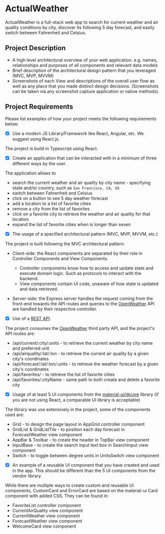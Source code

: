 # ActualWeather

ActualWeather is a full-stack web app to search for current weather and air quality conditions by city, discover its following 5 day forecast, and easily switch between Fahrenheit and Celsius.


## Project Description
- A high level architectural overview of your web application. e.g. names, relationships and purposes of all components and relevant data models
- Brief description of the architectural design pattern that you leveraged (MVC, MVP, MVVM)
- Screenshots of each View and descriptions of the overall user flow as well as any place that you made distinct design decisions.  (Screenshots can be taken via any screenshot capture application or native methods).


## Project Requirements
Please list examples of how your project meets the following requirements below:
- [x] Use a modern JS Library/Framework like React, Angular, etc. We suggest using React.js.

The project is build in Typescript using React.


- [x] Create an application that can be interacted with in a minimum of three different ways by the user.

The application allows to
* search the current weather and air quality by city name - specifying state and/or country, such as `San Francisco, CA, US`
* switch between Fahrenheit and Celsius
* click on a button to see 5 day weather forecast
* add a location to a list of favorite cities
* remove a city from the list of favorites
* click on a favorite city to retrieve the weather and air quality for that location
* expand the list of favorite cities when is longer than seven


- [x] The usage of a specified architectural pattern (MVC, MVP, MVVM,  etc.)

The project is built following the MVC architectural pattern.
* Client-side: the React components are separated by their role in Controller Components and View Components.
  * Controller components know how to access and update state and execute domain logic. Such as protocols to interact with the backend.
  * View components contain UI code, unaware of how state is updated and data retrieved.

* Server-side: the Express server handles the request coming from the front-end towards the API routes and queries to the [OpenWeather](https://openweathermap.org/api) API are handled by their respective controller.


- [x] Use of a [REST API](https://medium.com/@arteko/the-best-way-to-use-rest-apis-in-swift-95e10696c980).

The project consumes the [OpenWeather](https://openweathermap.org/api) third party API, and the project's API routes are:
* /api/current/:city/:units - to retrieve the current weather by city name and preferred unit
* /api/airquality/:lat/:lon - to retrieve the current air quality by a given city's coordinates
* /api/forecast/:lat/:lon/:units - to retrieve the weather forecast by a given city's coordinates
* /api/favorites/ - to retrieve the list of favorite cities
* /api/favorites/:cityName - same path to both create and delete a favorite city


- [x] Usage of at least 5 UI components from the [material-ui/@core](https://material-ui.com/) library (if you are not using React, a comparable UI library is acceptable)

The library was use extensively in the project, some of the components used are:
* Grid - to design the page layout in AppGrid controller component
* GridList & GridListTile - to position each day forecast in ForecastWeather view component
* AppBar & Toolbar - to create the header in TopBar view component
* InputBase - to create the search input text box in SearchInput view component
* Switch - to toggle between degree units in UnitsSwitch view component


- [x] An example of a reusable UI component that you have created and used in the app. This should be different than the 5 UI components from the vendor library.

While there are multiple ways to create custom and reusable UI components, CustomCard and ErrorCard are based on the material-ui Card component with added CSS. They can be found in:
* FavoriteList controller component
* CurrentAirQuality view component
* CurrentWeather view component
* ForecastWeather view component
* WelcomeCard view component

